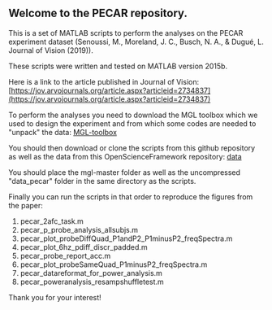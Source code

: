 ## Welcome to the PECAR repository.

This is a set of MATLAB scripts to perform the analyses on the PECAR experiment dataset (Senoussi, M., Moreland, J. C., Busch, N. A., & Dugué, L. Journal of Vision (2019)).

These scripts were written and tested on MATLAB version 2015b.

Here is a link to the article published in Journal of Vision: [https://jov.arvojournals.org/article.aspx?articleid=2734837](https://jov.arvojournals.org/article.aspx?articleid=2734837)

To perform the analyses you need to download the MGL toolbox which we used to design the experiment and from which some codes are needed to "unpack" the data:
[MGL-toolbox](http://gru.stanford.edu/doku.php/mgl/download)

You should then download or clone the scripts from this github repository as well as the data from this OpenScienceFramework repository: [data](https://osf.io/2d9sc/?view_only=6ef3f85d9f944d27b23fc7af5a26f087)

You should place the mgl-master folder as well as the uncompressed "data_pecar" folder in the same directory as the scripts.

Finally you can run the scripts in that order to reproduce the figures from the paper:
1) pecar_2afc_task.m
2) pecar_p_probe_analysis_allsubjs.m
3) pecar_plot_probeDiffQuad_P1andP2_P1minusP2_freqSpectra.m
4) pecar_plot_6hz_pdiff_discr_padded.m
5) pecar_probe_report_acc.m
6) pecar_plot_probeSameQuad_P1minusP2_freqSpectra.m
7) pecar_datareformat_for_power_analysis.m
8) pecar_poweranalysis_resampshuffletest.m


Thank you for your interest!